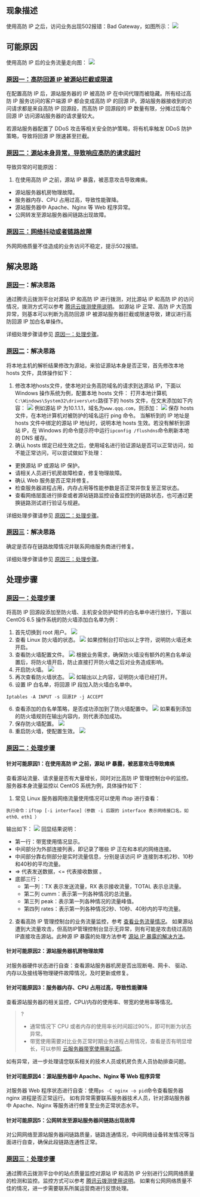
## 现象描述
使用高防 IP 之后，访问业务出现502报错：Bad Gateway，如图所示：
![](https://main.qcloudimg.com/raw/169adfb6589a9e8220a36b9b034b80dc.png)

## 可能原因
使用高防 IP 后的业务流量走向图：
![](https://main.qcloudimg.com/raw/dd46a67437ad6c59683f225192d648d3.png)

### [原因一：高防回源 IP 被源站拦截或限速](id:yy1)
在配置高防 IP 后，源站服务器的 IP 被高防 IP 在中间代理而被隐藏。所有经过高防 IP 服务访问的客户端源 IP 都会变成高防 IP 的回源 IP。源站服务器接收到的访问请求都是来自高防 IP 回源段，而高防 IP 回源段的 IP 数量有限，分摊过后每个回源 IP 访问源站服务器的请求量较大。

若源站服务器配置了 DDoS 攻击等相关安全防护策略，将有机率触发 DDoS 防护策略，导致将回源 IP 限速甚至拦截。

### [原因二：源站本身异常，导致响应高防的请求超时](id:yy2)
导致异常的可能原因：
1. 在使用高防 IP 之前，源站 IP 暴露，被恶意攻击导致瘫痪。
- 源站服务器机房物理故障。
- 服务器内存、CPU 占用过高，导致性能骤降。
- 源站服务器中 Apache、Nginx 等 Web 程序异常。
- 公网转发至源站服务器间链路出现故障。

### [原因三：网络抖动或者链路故障](id:yy3)
外网网络质量不佳造成的业务访问不稳定，提示502报错。

## 解决思路
### [原因一](#yy1)：解决思路
通过腾讯云拨测平台对源站 IP 和高防 IP 进行拨测，对比源站 IP 和高防 IP 的访问情况，拨测方式可以参考 [腾讯云拨测使用说明](https://cloud.tencent.com/document/product/280/30287)。
如源站 IP 正常、高防 IP 大范围异常，则基本可以判断为高防回源 IP 被源站服务器拦截或限速导致，建议进行高防回源 IP 加白名单操作。

详细处理步骤请参见 [原因一：处理步骤](#yy1clbz)。

### [原因二](#yy2)：解决思路
将本地主机的解析结果修改为源站，来验证源站本身是否正常，首先修改本地 hosts 文件，具体操作如下：
1. 修改本地hosts文件，使本地对业务高防域名的请求到达源站 IP，下面以 Windows 操作系统为例，配置本地 hosts 文件：
打开本地计算机`C:\Windows\System32\drivers\etc`路径下的 hosts 文件，在文末添加如下内容：
![](https://main.qcloudimg.com/raw/8f3d1d4ab7445cf32f1086bdc8cb79f0.png)
例如源站 IP 为10.1.1.1，域名为`www.qqq.com`，则添加：
 ![](https://main.qcloudimg.com/raw/0cef578cfd4d738f448768bad9007cf2.png)
保存 hosts 文件，在本地计算机对被防护的域名运行 ping 命令。
当解析到的 IP 地址是 hosts 文件中绑定的源站 IP 地址时，说明本地 hosts 生效。若没有解析到源站 IP，在 Windows 的命令提示符中运行`ipconfig /flushdns`命令刷新本地的 DNS 缓存。
2. 确认 hosts 绑定已经生效之后，使用域名进行验证源站是否可以正常访问，如不能正常访问，可以尝试做如下处理：
 - 更换源站 IP 或源站 IP 保护。
 - 请相关人员进行机房故障检查，修复物理故障。
 - 确认 Web 服务是否正常并修复。
 - 检查服务器进程占用，内存占用等性能参数是否正常并恢复至正常状态。
 - 查看网络层面进行排查或者源站链路监控设备监控到的链路状态，也可通过更换链路测试进行验证与规避。

详细处理步骤请参见 [原因二：处理步骤](#yy2clbz)。

### [原因三](#yy3)：解决思路
确定是否存在链路故障情况并联系网络服务商进行修复。

详细处理步骤请参见 [原因三：处理步骤](#yy3clbz)。

## 处理步骤
### [原因一：处理步骤](id:yy1clbz)
将高防 IP 回源段添加至防火墙、主机安全防护软件的白名单中进行放行，下面以 CentOS 6.5 操作系统的防火墙添加白名单为例：
1. 首先切换到 root 用户。
![](https://main.qcloudimg.com/raw/1024f5371fa83b22114583e088ad042f.png)
2. 查看 Linux 防火墙的状态。
![](https://main.qcloudimg.com/raw/dbdf7b5f0a4f835c039e10f2de3b4308.png)
如果控制台打印出以上字符，说明防火墙还未开启。
3. 查看防火墙配置文件。
![](https://main.qcloudimg.com/raw/d2d11db9270a0471746f6720d5dc519f.png)
根据业务需求，确保防火墙没有额外的黑白名单设置后，将防火墙开启，防止直接打开防火墙之后对业务造成影响。
3. 开启防火墙。
![](https://main.qcloudimg.com/raw/7b55af2df725fb8adbdbc82fb34ee000.png)
4. 再次查看防火墙状态。
![](https://main.qcloudimg.com/raw/9776ce04d9f8c323f0794e40325aaa9a.png)
如输出以上内容，证明防火墙已经打开。
5. 设置 IP 白名单，将回源 IP 段加入防火墙白名单中。
```
Iptables -A INPUT -s 回源IP -j ACCEPT
```
6. 查看添加的白名单策略，是否成功添加到了防火墙配置中。
![](https://main.qcloudimg.com/raw/9cdf58cb43003a217bf0acc6ac0a86d9.png)
如果看到添加的防火墙规则在输出内容内，则代表添加成功。
7. 保存防火墙配置。
![](https://main.qcloudimg.com/raw/964ae40a38bad0a39479ec153df16844.png)
8. 重启防火墙，使配置生效。
![](https://main.qcloudimg.com/raw/94cbe1093a28f831ba2b8b9c62388eae.png)
 
### [原因二：处理步骤](id:yy2clbz)
#### 针对可能原因1：在使用高防 IP 之前，源站 IP 暴露，被恶意攻击导致瘫痪
查看源站流量、请求量是否有大量增长，同时对比高防 IP 管理控制台中的监控。服务器本身流量监控以 CentOS 系统为例，具体操作如下：
1. 常见 Linux 服务器网络流量使用情况可以使用 iftop 进行查看：
```
执行命令：iftop [-i interface]（参数 -i 后跟的 interface 表示网络接口名，如 eth0、eth1 ）
```
输出如下：
![](https://main.qcloudimg.com/raw/b7f421187abc388b9e8faac67f12875c.png)
回显结果说明：
  - 第一行：带宽使用情况显示。
  - 中间部分为外部连接列表，即记录了哪些 IP 正在和本机的网络连接。
  - 中间部分靠右侧部分是实时流量信息，分别是该访问 IP 连接到本机2秒、10秒和40秒的平均流量。
  - => 代表发送数据，<= 代表接收数据 。
  - 底部三行：
    - 第一列：TX 表示发送流量，RX 表示接收流量，TOTAL 表示总流量。
    - 第二列 cumm：表示第一列各种情况的总流量。
    - 第三列 peak：表示第一列各种情况的流量峰值。
    - 第四列 rates：表示第一列各种情况2秒、10秒、40秒内的平均流量。
2. 查看高防 IP 管理控制台的业务流量监控，参考 [查看业务流量情况](https://cloud.tencent.com/document/product/1014/44113#.E6.9F.A5.E7.9C.8B.E4.B8.9A.E5.8A.A1.E6.B5.81.E9.87.8F.E6.83.85.E5.86.B5)。
如果源站遭到大流量攻击，但高防IP管理控制台显示无异常，则有可能是攻击绕过高防IP直接攻击源站。此种源 IP 暴露的处理方法参考 [源站 IP 暴露的解决方法](https://cloud.tencent.com/document/product/1014/31122)。

#### 针对可能原因2：源站服务器机房物理故障
对服务器硬件状态进行自查：查看源站服务器机房是否出现断电、网卡、 驱动、内存以及接线等物理硬件故障情况，及时更新或修复。

#### 针对可能原因3：服务器内存、CPU 占用过高，导致性能骤降
查看源站服务器的相关监控，CPU/内存的使用率、带宽的使用率等情况。
>?
>- 通常情况下 CPU 或者内存的使用率长时间超过90%，即可判断为状态异常。
>- 带宽使用需要对比业务正常时期业务进程占用情况，查看是否有明显增长，可以参照 [云服务器带宽使用率过高](https://cloud.tencent.com/document/product/248/44701)。
>
如有异常，进一步处理请您联系相关的技术人员或机房负责人员协助排查问题。

#### 针对可能原因4：源站服务器中 Apache、Nginx 等 Web 程序异常
对服务器 Web 程序状态进行自查：使用`ps -C nginx -o pid`命令查看服务器 nginx 进程是否正常运行。
如有异常需要联系服务器技术人员，针对源站服务器中 Apache、Nginx 等服务进行修复至业务正常状态水平。

#### 针对可能原因5：公网转发至源站服务器间链路出现故障
对公网网络至源站服务器间链路质量，链路连通情况，中间网络设备转发情况等当面进行自查，确保此段链路连通性正常。

### [原因三：处理步骤](id:yy3clbz)
通过腾讯云拨测平台中的站点质量监控对源站 IP 和高防 IP 分别进行公网网络质量的检测和监控。监控方式可以参考 [腾讯云拨测使用说明](https://cloud.tencent.com/document/product/280/30287)。
如果有公网网络质量不佳的情况，进一步需要联系所属运营商进行反馈处理。

